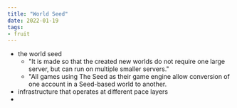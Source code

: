 ```yaml
---
title: "World Seed"
date: 2022-01-19
tags:
- fruit
---
```


-  the world seed
	-  "It is made so that the created new worlds do not require one large server, but can run on multiple smaller servers."
	-  "All games using The Seed as their game engine allow conversion of one account in a Seed-based world to another.
-  infrastructure that operates at different pace layers
- 